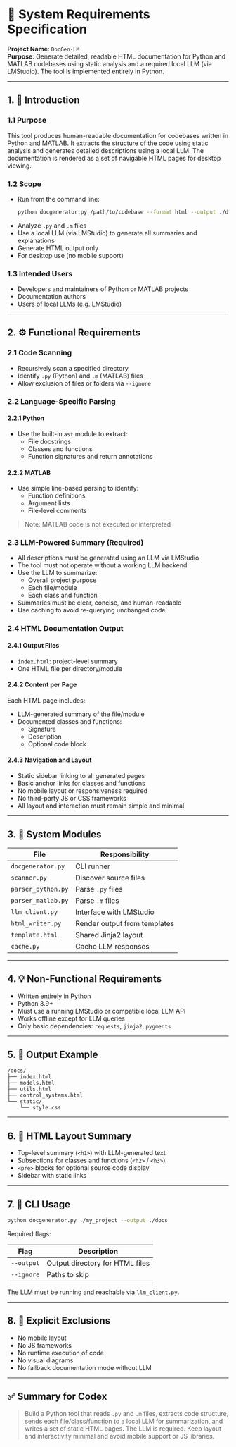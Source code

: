 # 📄 System Requirements Specification

**Project Name**: `DocGen-LM`  
**Purpose**: Generate detailed, readable HTML documentation for Python and MATLAB codebases using static analysis and a required local LLM (via LMStudio). The tool is implemented entirely in Python.

---

## 1. 📌 Introduction

### 1.1 Purpose
This tool produces human-readable documentation for codebases written in Python and MATLAB. It extracts the structure of the code using static analysis and generates detailed descriptions using a local LLM. The documentation is rendered as a set of navigable HTML pages for desktop viewing.

### 1.2 Scope
- Run from the command line:
  ```bash
  python docgenerator.py /path/to/codebase --format html --output ./docs
  ```
- Analyze `.py` and `.m` files
- Use a local LLM (via LMStudio) to generate all summaries and explanations
- Generate HTML output only
- For desktop use (no mobile support)

### 1.3 Intended Users
- Developers and maintainers of Python or MATLAB projects  
- Documentation authors  
- Users of local LLMs (e.g. LMStudio)

---

## 2. ⚙️ Functional Requirements

### 2.1 Code Scanning
- Recursively scan a specified directory
- Identify `.py` (Python) and `.m` (MATLAB) files
- Allow exclusion of files or folders via `--ignore`

### 2.2 Language-Specific Parsing

#### 2.2.1 Python
- Use the built-in `ast` module to extract:
  - File docstrings
  - Classes and functions
  - Function signatures and return annotations

#### 2.2.2 MATLAB
- Use simple line-based parsing to identify:
  - Function definitions
  - Argument lists
  - File-level comments

> Note: MATLAB code is not executed or interpreted

### 2.3 LLM-Powered Summary (Required)
- All descriptions must be generated using an LLM via LMStudio
- The tool must not operate without a working LLM backend
- Use the LLM to summarize:
  - Overall project purpose
  - Each file/module
  - Each class and function
- Summaries must be clear, concise, and human-readable
- Use caching to avoid re-querying unchanged code

### 2.4 HTML Documentation Output

#### 2.4.1 Output Files
- `index.html`: project-level summary
- One HTML file per directory/module

#### 2.4.2 Content per Page
Each HTML page includes:
- LLM-generated summary of the file/module
- Documented classes and functions:
  - Signature
  - Description
  - Optional code block

#### 2.4.3 Navigation and Layout
- Static sidebar linking to all generated pages
- Basic anchor links for classes and functions
- No mobile layout or responsiveness required
- No third-party JS or CSS frameworks
- All layout and interaction must remain simple and minimal

---

## 3. 🧱 System Modules

| File               | Responsibility                        |
|--------------------|----------------------------------------|
| `docgenerator.py`  | CLI runner                             |
| `scanner.py`       | Discover source files                  |
| `parser_python.py` | Parse `.py` files                      |
| `parser_matlab.py` | Parse `.m` files                       |
| `llm_client.py`    | Interface with LMStudio                |
| `html_writer.py`   | Render output from templates           |
| `template.html`    | Shared Jinja2 layout                   |
| `cache.py`         | Cache LLM responses                    |

---

## 4. 💡 Non-Functional Requirements

- Written entirely in Python
- Python 3.9+
- Must use a running LMStudio or compatible local LLM API
- Works offline except for LLM queries
- Only basic dependencies: `requests`, `jinja2`, `pygments`

---

## 5. 📁 Output Example

```
/docs/
├── index.html
├── models.html
├── utils.html
├── control_systems.html
└── static/
    └── style.css
```

---

## 6. 🧠 HTML Layout Summary

- Top-level summary (`<h1>`) with LLM-generated text
- Subsections for classes and functions (`<h2>` / `<h3>`)
- `<pre>` blocks for optional source code display
- Sidebar with static links

---

## 7. 🧪 CLI Usage

```bash
python docgenerator.py ./my_project --output ./docs
```

Required flags:

| Flag       | Description                      |
|------------|----------------------------------|
| `--output` | Output directory for HTML files  |
| `--ignore` | Paths to skip                    |

The LLM must be running and reachable via `llm_client.py`.

---

## 8. 🚫 Explicit Exclusions

- No mobile layout
- No JS frameworks
- No runtime execution of code
- No visual diagrams
- No fallback documentation mode without LLM

---

## ✅ Summary for Codex

> Build a Python tool that reads `.py` and `.m` files, extracts code structure, sends each file/class/function to a local LLM for summarization, and writes a set of static HTML pages. The LLM is required. Keep layout and interactivity minimal and avoid mobile support or JS libraries.
